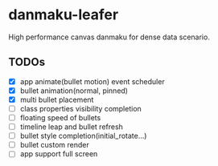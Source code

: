 # danmaku-leafer

High performance canvas danmaku for dense data scenario.

## TODOs

- [x] app animate(bullet motion) event scheduler
- [x] bullet animation(normal, pinned)
- [x] multi bullet placement
- [ ] class properties visibility completion
- [ ] floating speed of bullets
- [ ] timeline leap and bullet refresh
- [ ] bullet style completion(initial_rotate...)
- [ ] bullet custom render
- [ ] app support full screen